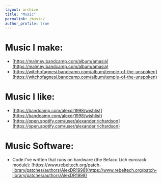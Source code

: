 ```yaml
---
layout: archive
title: "Music"
permalink: /music/
author_profile: true
---
```


# Music I make:

 * [https://malmey.bandcamp.com/album/amasia](https://malmey.bandcamp.com/album/amasia)
 * [https://witchofagnesi.bandcamp.com/album/temple-of-the-unspoken](https://witchofagnesi.bandcamp.com/album/temple-of-the-unspoken)
 
# Music I like:
 * [https://bandcamp.com/alexdr1998/wishlist](https://bandcamp.com/alexdr1998/wishlist)
 * [https://open.spotify.com/user/alexander.richardson](https://open.spotify.com/user/alexander.richardson)

# Music Software:
 * Code I've written that runs on hardware (the Befaco Lich eurorack module): [https://www.rebeltech.org/patch-library/patches/authors/AlexDR1998](https://www.rebeltech.org/patch-library/patches/authors/AlexDR1998)